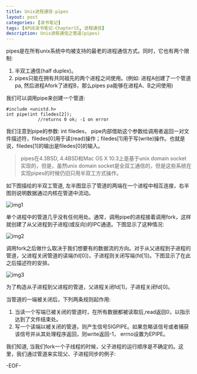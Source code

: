 ```yaml
---
title: Unix进程通信-pipes
layout: post
categories: [读书笔记]
tags: [APUE读书笔记-Chapter15, 进程通信]
description: Unix进程通信之管道(pipes)
---
```


pipes是在所有unix系统中均被支持的最老的进程通信方式。同时，它也有两个限制:  

1. 半双工通信(half duplex)。  
2. pipes只能在拥有共同祖先的两个进程之间使用。(例如:  进程A创建了一个管道pa, 然后进程Afork了进程B，那么pipes pa能够在进程A、B之间使用)  

我们可以调用pipe来创建一个管道:  

	#include <unistd.h>
	int pipe(int filedes[2]);  
				//returns 0 ok; -1 on error  

我们注意到pipe的参数: int filedes， pipe内部借助这个参数给调用者返回一对文件描述符，filedes[0]用于读(read)操作；filedes[1]用于写(write)操作。也就是说，filedes[1]的输出是filedes[0]的输入。  

> pipes在4.3BSD, 4.4BSD和Mac OS X 10.3上是基于unix domain socket实现的，但是，虽然unix domain socket是全双工通信的，但是这些系统在实现pipes的时候仍旧只用半双工方式操作。

如下图描绘的半双工管道, 左半图显示了管道的两端在一个进程中相互连接，右半图则说明数据通过内核在管道中流动。

![img1][half-duplex]  

单个进程中的管道几乎没有任何用处。通常，调用pipe的进程接着调用fork，这样就创建了从父进程到子进程(或反向)的IPC通道。下图显示了这种情况:  

![img2][pipe-after-fork]  

调用fork之后做什么取决于我们想要有的数据流的方向。对于从父进程到子进程的管道，父进程关闭管道的读端(fd[0])，子进程则关闭写端(fd[1])。下图显示了在此之后描述符的安排。  

![img3][parent-to-child]  

为了构造从子进程到父进程的管道，父进程关闭fd[1]，子进程关闭fd[0]。  

当管道的一端被关闭后，下列两条规则起作用:   

1. 当读一个写端已被关闭的管道时，在所有数据都被读取后,read返回0，以指示达到了文件结束处。  
2. 写一个读端以被关闭的管道，则产生信号SIGPIPE。如果忽略该信号或者捕获该信号并从其处理程序返回，则write返回-1， errno设置为EPIPE。  

我们知道, 当我们fork一个子线程的时候，父子进程的运行顺序是不确定的。这里，我们通过管道来实现父、子进程同步的例子:  


[half-duplex]: https://raw.github.com/yuxingfirst/blog/gh-pages/_images/read-notes/hafl-duplex.png  
[pipe-after-fork]: https://raw.github.com/yuxingfirst/blog/gh-pages/_images/read-notes/pipe-after-fork.png  
[parent-to-child]: https://raw.github.com/yuxingfirst/blog/gh-pages/_images/read-notes/parent-to-child.png  

-EOF-


